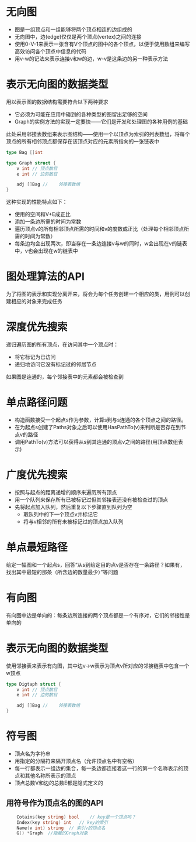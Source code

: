 # 无向图
- 图是一组顶点和一组能够将两个顶点相连的边组成的
- 无向图中，边(edge)仅仅是两个顶点(vertex)之间的连接
- 使用0-V-1来表示一张含有V个顶点的图中的各个顶点，以便于使用数组来编写高效访问各个顶点中信息的代码
- 用v-w的记法来表示连接v和w的边，w-v是这条边的另一种表示方法
  
# 表示无向图的数据类型
用以表示图的数据结构需要符合以下两种要求
- 它必须为可能在应用中碰到的各种类型的图留出足够的空间
- Graph的实例方法的实现一定要快——它们是开发和处理图的各种用例的基础

此处采用邻接表数组来表示图结构——使用一个以顶点为索引的列表数组，将每个顶点的所有相邻顶点都保存在该顶点对应的元素所指向的一张链表中
```go
type Bag []int

type Graph struct {
	v int // 顶点数目
	e int // 边的数目

	adj []Bag // 	邻接表数组
}
```
这种实现的性能特点如下：
- 使用的空间和V+E成正比
- 添加一条边所需的时间为常数
- 遍历顶点v的所有相邻顶点所需的时间和v的度数成正比（处理每个相邻顶点所需的时间为常数）
- 每条边均会出现两次，即当存在一条边连接v与w的同时，w会出现在v的链表中，v也会出现在w的链表中

# 图处理算法的API
为了将图的表示和实现分离开来，将会为每个任务创建一个相应的类，用例可以创建相应的对象来完成任务

# 深度优先搜索
递归遍历图的所有顶点，在访问其中一个顶点时：
- 将它标记为已访问
- 递归地访问它没有标记过的邻居节点

如果图是连通的，每个邻接表中的元素都会被检查到

# 单点路径问题
- 构造函数接受一个起点s作为参数，计算s到与s连通的各个顶点之间的路径。
- 在为起点s创建了Paths对象之后可以使用HasPathTo(v)来判断是否存在到节点v的路径
- 调用PathTo(v)方法可以获得从s到其连通的顶点v之间的路径(用顶点数组表示)
  
# 广度优先搜索
- 按照与起点的距离递增的顺序来遍历所有顶点
- 用一个队列来保存所有已被标记过但其邻接表还没有被检查过的顶点
- 先将起点加入队列，然后重复以下步骤直到队列为空
  - 取队列中的下一个顶点v并标记它
  - 将与v相邻的所有未被标记过的顶点加入队列

# 单点最短路径
给定一幅图和一个起点s，回答“从s到给定目的点v是否存在一条路径？如果有，找出其中最短的那条（所含边的数量最少）”等问题

# 有向图
有向图中边是单向的：每条边所连接的两个顶点都是一个有序对，它们的邻接性是单向的

# 表示无向图的数据类型
使用邻接表来表示有向图，其中边v->w表示为顶点v所对应的邻接链表中包含一个w顶点
```go
type Digtaph struct {
	v int // 顶点数目
	e int // 边的数目

	adj []Bag // 	邻接表数组
}
```

# 符号图

- 顶点名为字符串
- 用指定的分隔符来隔开顶点名（允许顶点名中有空格）
- 每一行都表示一组边的集合，每一条边都连接着这一行的第一个名称表示的顶点和其他名称所表示的顶点
- 顶点总数V和边的总数E都是隐式定义的
 
## 用符号作为顶点名的图的API 
```go
	Cotains(key string) bool	// key是一个顶点吗？
	Index(key string) int	// key的索引
	Name(v int) string	// 索引v的顶点名
	G() *Graph	//隐藏的Graph对象
```

